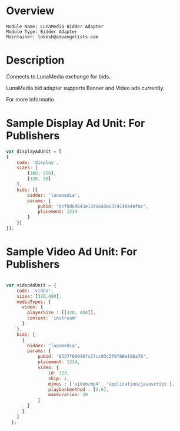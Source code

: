 # Overview

```
Module Name: LunaMedia Bidder Adapter
Module Type: Bidder Adapter
Maintainer: lokesh@advangelists.com
```

# Description

Connects to LunaMedia exchange for bids.

LunaMedia bid adapter supports Banner and Video ads currently.

For more informatio

# Sample Display Ad Unit: For Publishers
```javascript
var displayAdUnit = [
{
    code: 'display',
    sizes: [
        [300, 250],
        [320, 50]
    ],
    bids: [{
        bidder: 'lunamedia',
        params: {
            pubid: '0cf8d6d643e13d86a5b6374148a4afac',
            placement: 1234
        }
    }]
}];
```

# Sample Video Ad Unit: For Publishers
```javascript

var videoAdUnit = {
	code: 'video',
	sizes: [320,480],
	mediaTypes: {
	  video: {
	  	playerSize : [[320, 480]], 
	  	context: 'instream'
	  }
	},
    bids: [
      {
      	bidder: 'lunamedia',
      	params: {
        	pubid: '8537f00948fc37cc03c5f0f88e198a76',
        	placement: 1234,
        	video: {
            	id: 123,
            	skip: 1,
            	mimes : ['video/mp4', 'application/javascript'],
            	playbackmethod : [2,6],
            	maxduration: 30
          	}
      	}
      }
    ]
  };
```